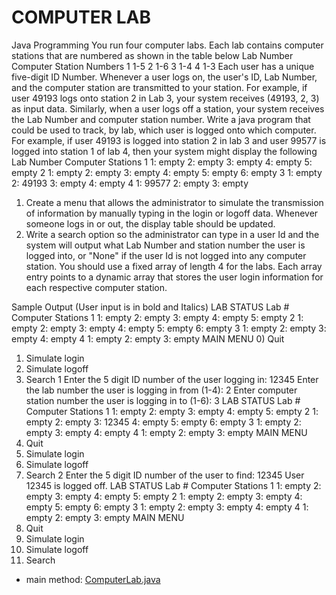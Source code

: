 # COMPUTER LAB
Java Programming
You run four computer labs. Each lab contains computer stations that are numbered as shown in the table below
Lab Number Computer Station Numbers
1 1-5
2 1-6
3 1-4
4 1-3
Each user has a unique five-digit ID Number. Whenever a user logs on, the user's ID, Lab Number, and the computer station are transmitted to your station. For example, if user 49193 logs onto station 2 in Lab 3, your system receives (49193, 2, 3) as input data. Similarly, when a user logs off a station, your system receives the Lab Number and computer station number.
Write a java program that could be used to track, by lab, which user is logged onto which computer. For example, if user 49193 is logged into station 2 in lab 3 and user
99577 is logged into station 1 of lab 4, then your system might display the following
Lab Number Computer Stations
1 1: empty 2: empty 3: empty 4: empty 5: empty
2 1: empty 2: empty 3: empty 4: empty 5: empty 6: empty
3 1: empty 2: 49193 3: empty 4: empty
4 1: 99577 2: empty 3: empty
1. Create a menu that allows the administrator to simulate the transmission of information by manually typing in the login or logoff data. Whenever someone logs in or out, the display table should be updated.
2. Write a search option so the administrator can type in a user Id and the system will output what Lab Number and station number the user is logged into, or "None" if the user Id is not logged into any computer station. You should use a fixed array of length 4 for the labs. Each array entry points to a dynamic array that stores the user login information for each respective computer station.

Sample Output
(User input is in bold and Italics)
LAB STATUS
Lab # Computer Stations
1 1: empty 2: empty 3: empty 4: empty 5: empty
2 1: empty 2: empty 3: empty 4: empty 5: empty 6: empty
3 1: empty 2: empty 3: empty 4: empty
4 1: empty 2: empty 3: empty
MAIN MENU
0) Quit
1) Simulate login
2) Simulate logoff
3) Search
1
Enter the 5 digit ID number of the user logging in:
12345
Enter the lab number the user is logging in from (1-4):
2
Enter computer station number the user is logging in to (1-6):
3
LAB STATUS
Lab # Computer Stations
1 1: empty 2: empty 3: empty 4: empty 5: empty
2 1: empty 2: empty 3: 12345 4: empty 5: empty 6: empty
3 1: empty 2: empty 3: empty 4: empty
4 1: empty 2: empty 3: empty
MAIN MENU
0) Quit
1) Simulate login
2) Simulate logoff
3) Search
2
Enter the 5 digit ID number of the user to find:
12345
User 12345 is logged off.
LAB STATUS
Lab # Computer Stations
1 1: empty 2: empty 3: empty 4: empty 5: empty
2 1: empty 2: empty 3: empty 4: empty 5: empty 6: empty
3 1: empty 2: empty 3: empty 4: empty
4 1: empty 2: empty 3: empty
MAIN MENU
0) Quit
1) Simulate login
2) Simulate logoff
3) Search

* main method: [ComputerLab.java](ComputerLab.java)
